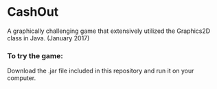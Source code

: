 # CashOut
A graphically challenging game that extensively utilized the Graphics2D class in Java. (January 2017)

### To try the game:
Download the .jar file included in this repository and run it on your computer.
